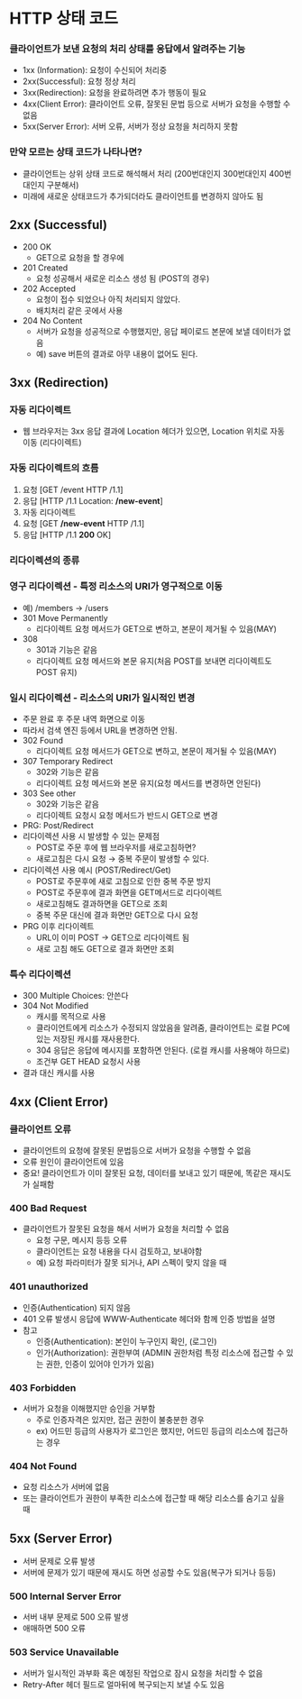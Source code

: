 # HTTP 상태 코드

### 클라이언트가 보낸 요청의 처리 상태를 응답에서 알려주는 기능

- 1xx (Information): 요청이 수신되어 처리중
- 2xx(Successful): 요청 정상 처리
- 3xx(Redirection): 요청을 완료하려면 추가 행동이 필요
- 4xx(Client Error): 클라이언트 오류, 잘못된 문법 등으로 서버가 요청을 수행할 수 없음
- 5xx(Server Error): 서버 오류, 서버가 정상 요청을 처리하지 못함

### 만약 모르는 상태 코드가 나타나면?

- 클라이언트는 상위 상태 코드로 해석해서 처리 (200번대인지 300번대인지 400번대인지 구분해서)
- 미래에 새로운 상태코드가 추가되더라도 클라이언트를 변경하지 않아도 됨

## 2xx (Successful)

- 200 OK
    - GET으로 요청을 할 경우에
- 201 Created
    - 요청 성공해서 새로운 리소스 생성 됨 (POST의 경우)
- 202 Accepted
    - 요청이 접수 되었으나 아직 처리되지 않았다.
    - 배치처리 같은 곳에서 사용
- 204 No Content
    - 서버가 요청을 성공적으로 수행했지만, 응답 페이로드 본문에 보낼 데이터가 없음
    - 예) save 버튼의 결과로 아무 내용이 없어도 된다.
    

## 3xx (Redirection)

### 자동 리다이렉트

- 웹 브라우저는 3xx 응답 결과에 Location 헤더가 있으면, Location 위치로 자동 이동 (리다이렉트)

### 자동 리다이렉트의 흐름

1. 요청 [GET /event HTTP /1.1]
2. 응답 [HTTP /1.1  Location: **/new-event**]
3. 자동 리다이렉트
4. 요청 [GET **/new-event** HTTP /1.1]
5. 응답 [HTTP /1.1 **200** OK]

### 리다이렉션의 종류

### 영구 리다이렉션 - 특정 리소스의 URI가 영구적으로 이동

- 예) /members → /users
- 301 Move Permanently
    - 리다이렉트 요청 메서드가 GET으로 변하고, 본문이 제거될 수 있음(MAY)
- 308
    - 301과 기능은 같음
    - 리다이렉트 요청 메서드와 본문 유지(처음 POST를 보내면 리다이렉트도 POST 유지)

### 일시 리다이렉션 - 리소스의 URI가 일시적인 변경

- 주문 완료 후 주문 내역 화면으로 이동
- 따라서 검색 엔진 등에서 URL을 변경하면 안됨.
- 302 Found
    - 리다이렉트 요청 메서드가 GET으로 변하고, 본문이 제거될 수 있음(MAY)
- 307 Temporary Redirect
    - 302와 기능은 같음
    - 리다이렉트 요청 메서드와 본문 유지(요청 메서드를 변경하면 안된다)
- 303 See other
    - 302와 기능은 같음
    - 리다이렉트 요청시 요청 메서드가 반드시 GET으로 변경
- PRG: Post/Redirect
- 리다이렉션 사용 시 발생할 수 있는 문제점
    - POST로 주문 후에 웹 브라우저를 새로고침하면?
    - 새로고침은 다시 요청 → 중복 주문이 발생할 수 있다.
- 리다이렉션 사용 예시 (POST/Redirect/Get)
    - POST로 주문후에 새로 고침으로 인한 중복 주문 방지
    - POST로 주문후에 결과 화면을 GET메서드로 리다이렉트
    - 새로고침해도 결과하면을 GET으로 조회
    - 중복 주문 대신에 결과 화면만 GET으로 다시 요청
- PRG 이후 리다이렉트
    - URL이 이미 POST → GET으로 리다이렉트 됨
    - 새로 고침 해도 GET으로 결과 화면만 조회

### 특수 리다이렉션

- 300 Multiple Choices: 안쓴다
- 304 Not Modified
    - 캐시를 목적으로 사용
    - 클라이언트에게 리소스가 수정되지 않았음을 알려줌, 클라이언트는 로컬 PC에 있는 저장된 캐시를 재사용한다.
    - 304 응답은 응답에 메시지를 포함하면 안된다. (로컬 캐시를 사용해야 하므로)
    - 조건부 GET HEAD 요청시 사용
- 결과 대신 캐시를 사용

## 4xx (Client Error)

### 클라이언트 오류

- 클라이언트의 요청에 잘못된 문법등으로 서버가 요청을 수행할 수 없음
- 오류 원인이 클라이언트에 있음
- 중요! 클라이언트가 이미 잘못된 요청, 데이터를 보내고 있기 때문에, 똑같은 재시도가 실패함

### 400 Bad Request

- 클라이언트가 잘못된 요청을 해서 서버가 요청을 처리할 수 없음
    - 요청 구문, 메시지 등등 오류
    - 클라이언트는 요청 내용을 다시 검토하고, 보내야함
    - 예) 요청 파라미터가 잘못 되거나, API 스펙이 맞지 않을 때

### 401 unauthorized

- 인증(Authentication) 되지 않음
- 401 오류 발생시 응답에 WWW-Authenticate 헤더와 함께 인증 방법을 설명
- 참고
    - 인증(Authentication): 본인이 누구인지 확인, (로그인)
    - 인가(Authorization): 권한부여 (ADMIN 권한처럼 특정 리소스에 접근할 수 있는 권한,
    인증이 있어야 인가가 있음)

### 403 Forbidden

- 서버가 요청을 이해했지만 승인을 거부함
    - 주로 인증자격은 있지만, 접근 권한이 불충분한 경우
    - ex) 어드민 등급의 사용자가 로그인은 했지만, 어드민 등급의 리소스에 접근하는 경우

### 404 Not Found

- 요청 리소스가 서버에 없음
- 또는 클라이언트가 권한이 부족한 리소스에 접근할 때 해당 리소스를 숨기고 싶을 때

## 5xx (Server Error)

- 서버 문제로 오류 발생
- 서버에 문제가 있기 때문에 재시도 하면 성공할 수도 있음(복구가 되거나 등등)

### 500 Internal Server Error

- 서버 내부 문제로 500 오류 발생
- 애매하면 500 오류

### 503 Service Unavailable

- 서버가 일시적인 과부화 혹은 예정된 작업으로 잠시 요청을 처리할 수 없음
- Retry-After 헤더 필드로 얼마뒤에 복구되는지 보낼 수도 있음